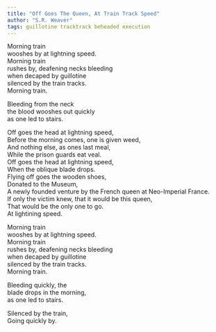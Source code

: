 ```yaml
---
title: "Off Goes The Queen, At Train Track Speed"
author: "S.R. Weaver"
tags: guillotine tracktrack beheaded execution
---
```

Morning train<br />
wooshes by at lightning speed.<br />
Morning train<br />
rushes by, deafening necks bleeding<br />
when decaped by guillotine<br />
silenced by the train tracks.<br />
Morning train.

Bleeding from the neck<br />
the blood wooshes out quickly<br />
as one led to stairs.

Off goes the head at lightning speed,<br />
Before the morning comes, one is given weed,<br />
And nothing else, as ones last meal,<br />
While the prison guards eat veal.<br />
Off goes the head at lightning speed,<br />
When the oblique blade drops.<br />
Flying off goes the wooden shoes,<br />
Donated to the Museum,<br />
A newly founded venture by the French queen at Neo-Imperial France.<br />
If only the victim knew, that it would be this queen,<br />
That would be the only one to go.<br />
At lightining speed.

Morning train<br />
wooshes by at lightning speed.<br />
Morning train<br />
rushes by, deafening necks bleeding<br />
when decaped by guillotine<br />
silenced by the train tracks.<br />
Morning train.

Bleeding quickly, the<br />
blade drops in the morning,<br />
as one led to stairs.

Silenced by the train,<br />
Going quickly by.
